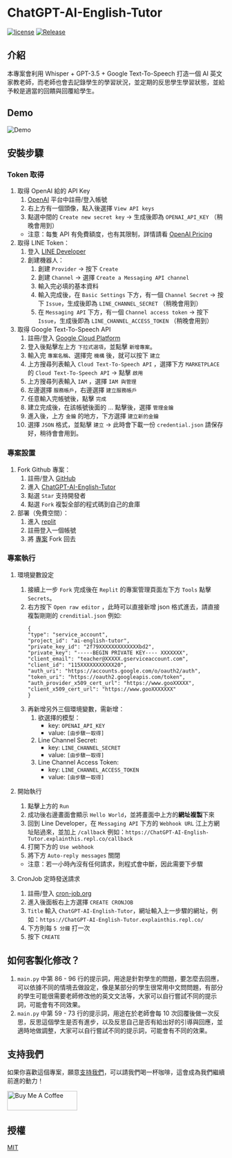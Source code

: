 # ChatGPT-AI-English-Tutor

[![license](https://img.shields.io/pypi/l/ansicolortags.svg)](LICENSE) [![Release](https://img.shields.io/github/v/release/TheExplainthis/ChatGPT-AI-English-Tutor)](https://github.com/TheExplainthis/ChatGPT-AI-English-Tutor/releases/)


## 介紹
本專案會利用 Whisper + GPT-3.5 + Google Text-To-Speech 打造一個 AI 英文家教老師，而老師也會去記錄學生的學習狀況，並定期的反思學生學習狀態，並給予較是適當的回饋與回覆給學生。

## Demo
![Demo](https://github.com/TheExplainthis/ChatGPT-AI-English-Tutor/demo/demo.png)

## 安裝步驟
### Token 取得
1. 取得 OpenAI 給的 API Key
    1. [OpenAI](https://beta.openai.com/) 平台中註冊/登入帳號
    2. 右上方有一個頭像，點入後選擇 `View API keys`
    3. 點選中間的 `Create new secret key` -> 生成後即為 `OPENAI_API_KEY` （稍晚會用到）
    - 注意：每隻 API 有免費額度，也有其限制，詳情請看 [OpenAI Pricing](https://openai.com/api/pricing/)
2. 取得 LINE Token：
    1. 登入 [LINE Developer](https://developers.line.biz/zh-hant/)
    2. 創建機器人：
        1. 創建 `Provider` -> 按下 `Create`
        2. 創建 `Channel` -> 選擇 `Create a Messaging API channel`
        3. 輸入完必填的基本資料
        4. 輸入完成後，在 `Basic Settings` 下方，有一個 `Channel Secret` -> 按下 `Issue`，生成後即為 `LINE_CHANNEL_SECRET` （稍晚會用到）
        5. 在 `Messaging API` 下方，有一個 `Channel access token` -> 按下 `Issue`，生成後即為 `LINE_CHANNEL_ACCESS_TOKEN` （稍晚會用到）
3. 取得 Google Text-To-Speech API
    1. 註冊/登入 [Google Cloud Platform](https://console.cloud.google.com/)
    2. 登入後點擊左上方 `下拉式選項`，並點擊 `新增專案`。
    3. 輸入完 `專案名稱`、選擇完 `機構` 後，就可以按下 `建立`
    4. 上方搜尋列表輸入 `Cloud Text-To-Speech API` ，選擇下方 `MARKETPLACE` 的 `Cloud Text-To-Speech API` -> 點擊 `啟用`
    5. 上方搜尋列表輸入 `IAM` ，選擇 `IAM 與管理`
    6. 左邊選擇 `服務帳戶`，右邊選擇 `建立服務帳戶` 
    7. 任意輸入完帳號後，點擊 `完成`
    8. 建立完成後，在該帳號後面的 ... 點擊後，選擇 `管理金鑰`
    9. 進入後，上方 `金鑰` 的地方，下方選擇 `建立新的金鑰`
    10. 選擇 `JSON` 格式，並點擊 `建立` -> 此時會下載一份 `credential.json` 請保存好，稍待會會用到。

### 專案設置
1. Fork Github 專案：
    1. 註冊/登入 [GitHub](https://github.com/)
    2. 進入 [ChatGPT-AI-English-Tutor](https://github.com/TheExplainthis/ChatGPT-AI-English-Tutor)
    3. 點選 `Star` 支持開發者
    4. 點選 `Fork` 複製全部的程式碼到自己的倉庫
2. 部署（免費空間）：
    1. 進入 [replit](https://replit.com/)
    2. 註冊登入一個帳號
    3. 將 [專案](https://replit.com/@TheExplainthis/ChatGPT-AI-English-Tutor) Fork 回去 

### 專案執行
1. 環境變數設定
    1. 接續上一步 `Fork` 完成後在 `Replit` 的專案管理頁面左下方 `Tools` 點擊 `Secrets`。
    2. 右方按下 `Open raw editor` ，此時可以直接新增 json 格式進去，請直接複製剛剛的 `crenditial.json` 例如:
        ```
        {
       "type": "service_account",
        "project_id": "ai-english-tutor",
        "private_key_id": "2f79XXXXXXXXXXXXXbd2",
        "private_key": "-----BEGIN PRIVATE KEY---- XXXXXXX",
        "client_email": "teacher@XXXXX.gserviceaccount.com",
        "client_id": "115XXXXXXXXXXX20",
        "auth_uri": "https://accounts.google.com/o/oauth2/auth",
        "token_uri": "https://oauth2.googleapis.com/token",
        "auth_provider_x509_cert_url": "https://www.gooXXXXX",
        "client_x509_cert_url": "https://www.gooXXXXXXX"
        }
        ```
    3. 再新增另外三個環境變數，需新增：
        1. 欲選擇的模型：
            - key: `OPENAI_API_KEY`
            - value: `[由步驟一取得]`  
        2. Line Channel Secret:
            - key: `LINE_CHANNEL_SECRET`
            - value: `[由步驟一取得]`
        3. Line Channel Access Token:
            - key: `LINE_CHANNEL_ACCESS_TOKEN`
            - value: `[由步驟一取得]`
    
2. 開始執行
    1. 點擊上方的 `Run`
    2. 成功後右邊畫面會顯示 `Hello World`，並將畫面中上方的**網址複製**下來
    3. 回到 Line Developer，在 `Messaging API` 下方的 `Webhook URL` 江上方網址貼過來，並加上 `/callback` 例如：`https://ChatGPT-AI-English-Tutor.explainthis.repl.co/callback`
    4. 打開下方的 `Use webhook`
    5. 將下方 `Auto-reply messages` 關閉
    - 注意：若一小時內沒有任何請求，則程式會中斷，因此需要下步驟
3. CronJob 定時發送請求
    1. 註冊/登入 [cron-job.org](https://cron-job.org/en/)
    2. 進入後面板右上方選擇 `CREATE CRONJOB`
    3. `Title` 輸入 `ChatGPT-AI-English-Tutor`，網址輸入上一步驟的網址，例如：`https://ChatGPT-AI-English-Tutor.explainthis.repl.co/`
    4. 下方則每 `5 分鐘` 打一次
    5. 按下 `CREATE`

## 如何客製化修改？
1. `main.py` 中第 86 - 96 行的提示詞，用途是針對學生的問題，要怎麼去回應，可以依據不同的情境去做設定，像是某部分的學生很常用中文問問題，有部分的學生可能很需要老師修改他的英文文法等，大家可以自行嘗試不同的提示詞，可能會有不同效果。
2. `main.py` 中第 59 - 73 行的提示詞，用途在於老師會每 10 次回覆後做一次反思，反思這個學生是否有進步，以及反思自己是否有給出好的引導與回應，並適時地做調整，大家可以自行嘗試不同的提示詞，可能會有不同的效果。

## 支持我們
如果你喜歡這個專案，願意[支持我們](https://www.buymeacoffee.com/explainthis)，可以請我們喝一杯咖啡，這會成為我們繼續前進的動力！

[<a href="https://www.buymeacoffee.com/explainthis" target="_blank"><img src="https://cdn.buymeacoffee.com/buttons/v2/default-yellow.png" height="45px" width="162px" alt="Buy Me A Coffee"></a>](https://www.buymeacoffee.com/explainthis)


## 授權
[MIT](LICENSE)